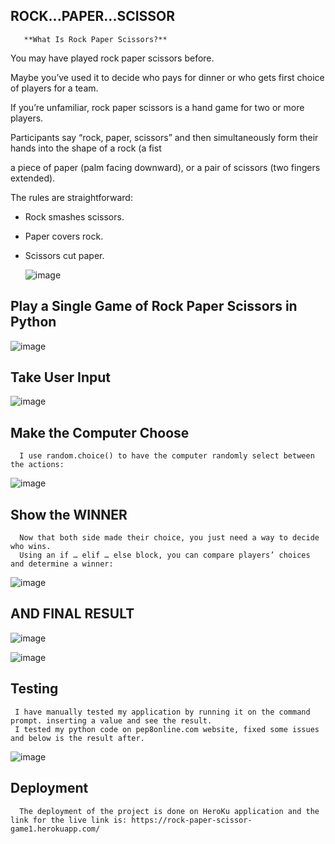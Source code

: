 ## ROCK...PAPER...SCISSOR

       **What Is Rock Paper Scissors?**
       
You may have played rock paper scissors before. 

Maybe you’ve used it to decide who pays for dinner or who gets first choice of players for a team.

If you’re unfamiliar, rock paper scissors is a hand game for two or more players.

Participants say “rock, paper, scissors” and then simultaneously form their hands into the shape of a rock (a fist

a piece of paper (palm facing downward), or a pair of scissors (two fingers extended).

The rules are straightforward:

   - Rock smashes scissors.
   - Paper covers rock.
   - Scissors cut paper.
   
   
       ![image](https://user-images.githubusercontent.com/100950189/188866105-91ec1519-c94a-4506-b0c1-133133121e40.png)    

## Play a Single Game of Rock Paper Scissors in Python
      
   ![image](https://user-images.githubusercontent.com/100950189/188869275-d4672bbb-ec35-437b-8462-597dbc055525.png)
   
   
 ## Take User Input
 
   ![image](https://user-images.githubusercontent.com/100950189/188869873-f34c9f4f-87a1-468b-9683-b8806753afd1.png)

 ## Make the Computer Choose
 
      I use random.choice() to have the computer randomly select between the actions:
      
   ![image](https://user-images.githubusercontent.com/100950189/188872639-d598ed4e-2e9a-4b8b-a03e-656a576c33ec.png)
   
 ## Show the WINNER
 
      Now that both side made their choice, you just need a way to decide who wins.
      Using an if … elif … else block, you can compare players’ choices and determine a winner:
      
   ![image](https://user-images.githubusercontent.com/100950189/188873100-1317ace5-a0bb-45ff-85f7-c9958427a4df.png)
   
## AND FINAL RESULT

  ![image](https://user-images.githubusercontent.com/100950189/188875608-95e2618a-6bee-49d5-a8f9-ea60e3bff3ba.png)
  
  ![image](https://user-images.githubusercontent.com/100950189/188900044-1c2e5f1c-26b8-4f1b-8b8e-18849a5952cc.png)


## Testing
     I have manually tested my application by running it on the command prompt. inserting a value and see the result.
     I tested my python code on pep8online.com website, fixed some issues and below is the result after.
![image](https://user-images.githubusercontent.com/100950189/188897586-d4eeefe5-42f0-4574-8d57-d2b1afe6445e.png)

## Deployment
      The deployment of the project is done on HeroKu application and the link for the live link is: https://rock-paper-scissor-game1.herokuapp.com/

   
